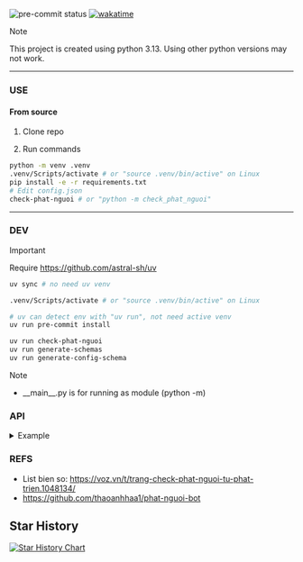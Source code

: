 ![pre-commit status](https://img.shields.io/github/actions/workflow/status/NTGNguyen/check-phat-nguoi/pre-commit.yml?style=for-the-badge&label=pre%20commit&branch=main&logo=precommit)
[![wakatime](https://wakatime.com/badge/github/NTGNguyen/check-phat-nguoi.svg?style=for-the-badge)](https://wakatime.com/badge/github/NTGNguyen/check-phat-nguoi)

> [!NOTE]
>
> This project is created using python 3.13. Using other python versions may not work.

---

### USE

#### From source

1. Clone repo

2. Run commands

```sh
python -m venv .venv
.venv/Scripts/activate # or "source .venv/bin/active" on Linux
pip install -e -r requirements.txt
# Edit config.json
check-phat-nguoi # or "python -m check_phat_nguoi"
```

---

### DEV

> [!IMPORTANT]
> Require https://github.com/astral-sh/uv

```sh
uv sync # no need uv venv

.venv/Scripts/activate # or "source .venv/bin/active" on Linux

# uv can detect env with "uv run", not need active venv
uv run pre-commit install

uv run check-phat-nguoi
uv run generate-schemas
uv run generate-config-schema
```

> [!NOTE]
>
> - \_\_main\_\_.py is for running as module (python -m)

### API

<details>
  <summary>
    Example
  </summary>

1. Example 1

```sh
curl --data '{"bienso": "60A64685"}' -X POST -H "Content-Type: application/json" https://api.checkphatnguoi.vn/phatnguoi | jq .
```

```json
{
  "status": 1,
  "msg": "",
  "data": [
    {
      "Biển kiểm soát": "60A64685",
      "Màu biển": "Nền mầu trắng, chữ và số màu đen",
      "Loại phương tiện": "Ô tô",
      "Thời gian vi phạm": "13:57, 07/10/2023",
      "Địa điểm vi phạm": "Km1716+005, Quốc lộ 1A - Bình Thuận",
      "Hành vi vi phạm": "12321.5.3.a.01.Điều khiển xe chạy quá tốc độ quy định từ 05 km/h đến dưới 10 km/h",
      "Trạng thái": "Chưa xử phạt",
      "Đơn vị phát hiện vi phạm": "ĐỘI TT, ĐTGQTNGT VÀ XLVP - PHÒNG CSGT BÌNH THUẬN",
      "Nơi giải quyết vụ việc": [
        "1. ĐỘI TT, ĐTGQTNGT VÀ XLVP - PHÒNG CSGT BÌNH THUẬN",
        "Địa chỉ: 115 Tôn Đức Thắng, TP. Phan Thiết",
        "Số điện thoại liên hệ: 0693.428184",
        "2. Đội Cảnh sát giao thông, Trật tự - Công an huyện Trảng Bom - Tỉnh Đồng Nai",
        "Địa chỉ: Huyện Trảng Bom"
      ]
    }
  ],
  "data_info": {
    "total": 1,
    "chuaxuphat": 1,
    "daxuphat": 0,
    "latest": "12:41 22/12/2024"
  }
}
```

2. Example 2

```sh
curl --data '{"bienso": "98A56604"}' -X POST -H "Content-Type: application/json" https://api.checkphatnguoi.vn/phatnguoi | jq .
```

```json
{
  "status": 1,
  "msg": "",
  "data": [
    {
      "Biển kiểm soát": "98A-566.04",
      "Màu biển": "Nền mầu trắng, chữ và số màu đen",
      "Loại phương tiện": "Ô tô",
      "Thời gian vi phạm": "11:09, 09/07/2023",
      "Địa điểm vi phạm": "Ngã 4 Xương Giang - Vương Văn Trà - Quang Trung, Phường Trần Phú, Thành phố Bắc Giang, Tỉnh Bắc Giang",
      "Hành vi vi phạm": "12321.5.5.a.01.Không chấp hành hiệu lệnh của đèn tín hiệu giao thông",
      "Trạng thái": "Chưa xử phạt",
      "Đơn vị phát hiện vi phạm": "Đội Cảnh sát giao thông, Trật tự - Công an thành phố Bắc Giang - Tỉnh Bắc Giang",
      "Nơi giải quyết vụ việc": [
        "1. Đội Cảnh sát giao thông, Trật tự - Công an thành phố Bắc Giang - Tỉnh Bắc Giang",
        "Địa chỉ: số 384 đường Xương Giang, phường Ngô Quyền",
        "Số điện thoại liên hệ: 0911595121"
      ]
    }
  ],
  "data_info": {
    "total": 1,
    "chuaxuphat": 1,
    "daxuphat": 0,
    "latest": "17:54 19/10/2024"
  }
}
```

3. Example 3

```sh
curl --data '{"bienso": "30F88251"}' -X POST -H "Content-Type: application/json" https://api.checkphatnguoi.vn/phatnguoi | jq .
```

```json
{
  "status": 1,
  "msg": "",
  "data": [
    {
      "Biển kiểm soát": "30F-882.51",
      "Màu biển": "Nền mầu trắng, chữ và số màu đen",
      "Loại phương tiện": "Ô tô",
      "Thời gian vi phạm": "10:21, 09/07/2023",
      "Địa điểm vi phạm": "Km 82+400, QL37, Xã Việt Tiến, Thị xã Việt Yên, Tỉnh Bắc Giang",
      "Hành vi vi phạm": "12321.5.6.a.01.Điều khiển xe chạy quá tốc độ quy định trên 20 km/h đến 35 km/h",
      "Trạng thái": "Chưa xử phạt",
      "Đơn vị phát hiện vi phạm": "Đội Cảnh sát giao thông, Trật tự - Công an thị xã Việt Yên - Tỉnh Bắc Giang",
      "Nơi giải quyết vụ việc": [
        "1. Đội Cảnh sát giao thông, Trật tự - Công an thị xã Việt Yên - Tỉnh Bắc Giang",
        "Địa chỉ: Thị xã Việt Yên",
        "2. Đội Cảnh sát giao thông, Trật tự - Công an quận Hai Bà Trưng - Thành phố Hà Nội"
      ]
    },
    {
      "Biển kiểm soát": "30F-882.51",
      "Màu biển": "Nền mầu trắng, chữ và số màu đen",
      "Loại phương tiện": "Ô tô",
      "Thời gian vi phạm": "11:32, 09/07/2023",
      "Địa điểm vi phạm": "Ngã 4 Xương Giang - Vương Văn Trà - Quang Trung, phường Trần Phú, thành phố Bắc Giang",
      "Hành vi vi phạm": "Điều khiển xe rẽ trái tại nơi có biển báo hiệu có nội dung cấm rẽ trái đối với loại phương tiện đang điều khiển",
      "Trạng thái": "Chưa xử phạt",
      "Đơn vị phát hiện vi phạm": "CA Thành phố Bắc Giang, Bắc Giang",
      "Nơi giải quyết vụ việc": [
        "1. CA Thành phố Bắc Giang, Bắc Giang",
        "Địa chỉ: Số 384 đường Xương Giang, phường Ngô Quyền, TP. Bắc Giang",
        "Số điện thoại liên hệ: 0911595121"
      ]
    },
    {
      "Biển kiểm soát": "30F-882.51",
      "Màu biển": "Nền mầu trắng, chữ và số màu đen",
      "Loại phương tiện": "Ô tô",
      "Thời gian vi phạm": "08:44, 21/12/2021",
      "Địa điểm vi phạm": "Km208+920",
      "Hành vi vi phạm": "Điều khiển xe chạy quá tốc độ quy định từ 10km/h đến 20 km/h",
      "Trạng thái": "Đã xử phạt",
      "Đơn vị phát hiện vi phạm": "Đội TTKSGTĐB số 1, Phòng 8 - Cục Cảnh sát giao thông",
      "Nơi giải quyết vụ việc": [
        "1. Đội TTKSGTĐB số 1, Phòng 8 - Cục Cảnh sát giao thông",
        "Địa chỉ: Đội TTKSGTĐB cao tốc số 1",
        "Số điện thoại liên hệ: 02435816399"
      ]
    },
    {
      "Biển kiểm soát": "30F-882.51",
      "Màu biển": "Nền mầu trắng, chữ và số màu đen",
      "Loại phương tiện": "Ô tô",
      "Thời gian vi phạm": "15:58, 23/04/2021",
      "Địa điểm vi phạm": "Nội Bài - Lào Cai",
      "Hành vi vi phạm": "Điều khiển xe chạy quá tốc độ quy định từ 10km/h đến 20 km/h",
      "Trạng thái": "Đã xử phạt",
      "Đơn vị phát hiện vi phạm": "Đội TTKSGTĐB số 1, Phòng 8 - Cục Cảnh sát giao thông",
      "Nơi giải quyết vụ việc": [
        "1. Đội TTKSGTĐB số 1, Phòng 8 - Cục Cảnh sát giao thông",
        "Địa chỉ: Đội TTKSGTĐB cao tốc số 1",
        "Số điện thoại liên hệ: 02435816399"
      ]
    }
  ],
  "data_info": {
    "total": 4,
    "chuaxuphat": 2,
    "daxuphat": 2,
    "latest": "19:53 01/06/2024"
  }
}
```

4. Example 4

```sh
curl --data '{"bienso": "59XB00000"}' -X POST -H "Content-Type: application/json" https://api.checkphatnguoi.vn/phatnguoi | jq .
```

```json
{
  "status": 2,
  "data": null
}
```

</details>

### REFS

- List bien so: https://voz.vn/t/trang-check-phat-nguoi-tu-phat-trien.1048134/
- https://github.com/thaoanhhaa1/phat-nguoi-bot

## Star History

[![Star History Chart](https://api.star-history.com/svg?repos=NTGNguyen/check-phat-nguoi&type=Date)](https://star-history.com/#NTGNguyen/check-phat-nguoi&Date)
